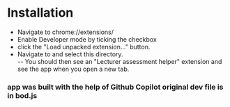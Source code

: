 # Installation

- Navigate to chrome://extensions/
- Enable Developer mode by ticking the checkbox
- click the "Load unpacked extension..." button.
- Navigate to and select this directory.  
  -- You should then see an "Lecturer assessment helper" extension and see the app when you open a new tab.

### app was built with the help of Github Copilot original dev file is in bod.js
